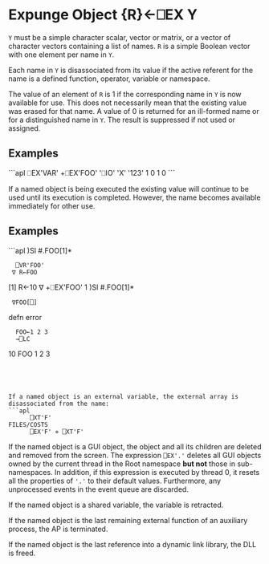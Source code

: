 <!-- Hidden search keywords -->
<div style="display: none;">
  ⎕EX EX
</div>






<h1 class="heading"><span class="name">Expunge Object</span> <span class="command">{R}←⎕EX Y</span></h1>



`Y` must be a simple character scalar, vector or matrix, or a vector of character vectors containing a list of names. `R` is a simple Boolean vector with one element per name in `Y`.


Each name in `Y` is disassociated from its value if the active referent for the name is a defined function, operator, variable or namespace.


The value of an element of `R` is 1 if the corresponding name in `Y` is now available for use.  This does not necessarily mean that the existing value was erased for that name.  A value of  0 is returned for an ill-formed name or for a distinguished name in `Y`.  The result is suppressed if not used or assigned.


<h2 class="example">Examples</h2>
```apl
      ⎕EX'VAR'
      +⎕EX'FOO' '⎕IO' 'X' '123'
1 0 1 0
```



If a named object is being executed the existing value will continue to be used until its execution is completed.  However, the name becomes available immediately for other use.

<h2 class="example">Examples</h2>
```apl
      )SI
#.FOO[1]*
 
      ⎕VR'FOO'
     ∇ R←FOO
[1]    R←10
     ∇
      +⎕EX'FOO'
1
      )SI
#.FOO[1]*
 
     ∇FOO[⎕]
defn error
 
      FOO←1 2 3
      →⎕LC
10
      FOO
1 2 3
```




If a named object is an external variable, the external array is disassociated from the name:
```apl
      ⎕XT'F'
FILES/COSTS
      ⎕EX'F' ⋄ ⎕XT'F'
```



If the named object is a GUI object, the object and all its children are deleted and removed from the screen. The expression `⎕EX'.'` deletes all GUI objects owned by the current thread in the Root namespace **but not** those in sub-namespaces. In addition, if this expression is executed by thread 0, it resets all the properties of  `'.'` to their default values. Furthermore, any unprocessed events in the event queue are discarded.


If the named object is a shared variable, the variable is retracted.


If the named object is the last remaining external function of an auxiliary process, the AP is terminated.


If the named object is the last reference into a dynamic link library, the DLL is freed.


